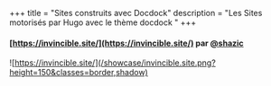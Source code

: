+++
title = "Sites construits avec Docdock"
description = "Les Sites motorisés par Hugo avec le thème docdock "
+++




#### [https://invincible.site/](https://invincible.site/) par  [@shazic](https://github.com/shazic)
![https://invincible.site/](/showcase/invincible.site.png?height=150&classes=border,shadow)

